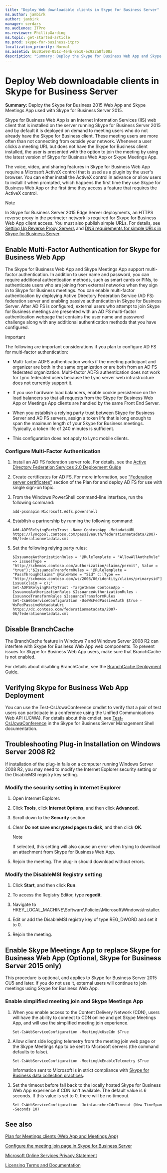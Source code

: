 ```yaml
---
title: "Deploy Web downloadable clients in Skype for Business Server"
ms.author: jambirk
author: jambirk
manager: serdars
ms.audience: ITPro
ms.reviewer: PhillipGarding
ms.topic: get-started-article
ms.prod: skype-for-business-itpro
localization_priority: Normal
ms.assetid: b6301e98-051c-4e4b-8e10-ec922a8f508a
description: "Summary: Deploy the Skype for Business Web App and Skype Meetings App used with Skype for Business."
---
```


# Deploy Web downloadable clients in Skype for Business Server

**Summary:** Deploy the Skype for Business 2015 Web App and Skype Meetings App used with Skype for Business Server 2015.

Skype for Business Web App is an Internet Information Services (IIS) web client that is installed on the server running Skype for Business Server 2015 and by default it is deployed on demand to meeting users who do not already have the Skype for Business client. These meeting users are more often than not connecting from outside your network. Whenever a user clicks a meeting URL but does not have the Skype for Business client installed, the user is presented with the option to join the meeting by using the latest version of Skype for Business Web App or Skype Meetings App.

The voice, video, and sharing features in Skype for Business Web App require a Microsoft ActiveX control that is used as a plugin by the user's browser. You can either install the ActiveX control in advance or allow users to install it when prompted, which happens the first time they use Skype for Business Web App or the first time they access a feature that requires the ActiveX control.

> [!NOTE]
> In Skype for Business Server 2015 Edge Server deployments, an HTTPS reverse proxy in the perimeter network is required for Skype for Business Web App client access. You must also publish simple URLs. For details, see [Setting Up Reverse Proxy Servers](https://technet.microsoft.com/library/00bc138a-243f-4389-bfa5-9c62fcc95132.aspx) and [DNS requirements for simple URLs in Skype for Business Server](../../plan-your-deployment/network-requirements/simple-urls.md).

## Enable Multi-Factor Authentication for Skype for Business Web App
<a name="MFA"> </a>

The Skype for Business Web App and Skype Meetings App support multi-factor authentication. In addition to user name and password, you can require additional authentication methods, such as smart cards or PINs, to authenticate users who are joining from external networks when they sign in to Skype for Business meetings. You can enable multi-factor authentication by deploying Active Directory Federation Service (AD FS) federation server and enabling passive authentication in Skype for Business Server. After AD FS is configured, external users who attempt to join Skype for Business meetings are presented with an AD FS multi-factor authentication webpage that contains the user name and password challenge along with any additional authentication methods that you have configured.

> [!IMPORTANT]
> The following are important considerations if you plan to configure AD FS for multi-factor authentication:

- Multi-factor ADFS authentication works if the meeting participant and organizer are both in the same organization or are both from an AD FS federated organization. Multi-factor ADFS authentication does not work for Lync federated users because the Lync server web infrastructure does not currently support it.

- If you use hardware load balancers, enable cookie persistence on the load balancers so that all requests from the Skype for Business Web App or Meetings App clients are handled by the same Front End Server.

- When you establish a relying party trust between Skype for Business Server and AD FS servers, assign a token life that is long enough to span the maximum length of your Skype for Business meetings. Typically, a token life of 240 minutes is sufficient.

- This configuration does not apply to Lync mobile clients.

### Configure Multi-Factor Authentication

1. Install an AD FS federation server role. For details, see the [Active Directory Federation Services 2.0 Deployment Guide](https://go.microsoft.com/fwlink/p/?linkid=267511)

2. Create certificates for AD FS. For more information, see ["Federation server certificates"](https://go.microsoft.com/fwlink/p/?LinkId=285376) section of the Plan for and deploy AD FS for use with single sign-on topic.

3. From the Windows PowerShell command-line interface, run the following command:

    ```
    add-pssnapin Microsoft.Adfs.powershell
    ```

4. Establish a partnership by running the following command:

    ```
    Add-ADFSRelyingPartyTrust -Name ContosoApp -MetadataURL https://lyncpool.contoso.com/passiveauth/federationmetadata/2007-06/federationmetadata.xml
    ```

5. Set the following relying party rules:

    ```
   $IssuanceAuthorizationRules = '@RuleTemplate = "AllowAllAuthzRule" => issue(Type = "http://schemas.contoso.com/authorization/claims/permit", Value = "true");'$IssuanceTransformRules = '@RuleTemplate = "PassThroughClaims" @RuleName = "Sid" c:[Type == "http://schemas.contoso.com/ws/2008/06/identity/claims/primarysid"]=> issue(claim = c);'
   Set-ADFSRelyingPartyTrust -TargetName ContosoApp -IssuanceAuthorizationRules $IssuanceAuthorizationRules -IssuanceTransformRules $IssuanceTransformRules
   Set-CsWebServiceConfiguration -UseWsFedPassiveAuth $true -WsFedPassiveMetadataUri https://dc.contoso.com/federationmetadata/2007-06/federationmetadata.xml
   ```

## Disable BranchCache
<a name="MFA"> </a>

The BranchCache feature in Windows 7 and Windows Server 2008 R2 can interfere with Skype for Business Web App web components. To prevent issues for Skype for Business Web App users, make sure that BranchCache is not enabled.

For details about disabling BranchCache, see the [BranchCache Deployment Guide](https://docs.microsoft.com/en-us/windows-server/networking/branchcache/deploy/branchcache-deployment-guide).

## Verifying Skype for Business Web App Deployment
<a name="MFA"> </a>

You can use the Test-CsUcwaConference cmdlet to verify that a pair of test users can participate in a conference using the Unified Communications Web API (UCWA). For details about this cmdlet, see [Test-CsUcwaConference](https://docs.microsoft.com/powershell/module/skype/test-csucwaconference?view=skype-ps) in the Skype for Business Server Management Shell documentation.

## Troubleshooting Plug-in Installation on Windows Server 2008 R2
<a name="MFA"> </a>

If installation of the plug-in fails on a computer running Windows Server 2008 R2, you may need to modify the Internet Explorer security setting or the DisableMSI registry key setting.

### Modify the security setting in Internet Explorer

1. Open Internet Explorer.

2. Click **Tools**, click **Internet Options**, and then click **Advanced**.

3. Scroll down to the **Security** section.

4. Clear **Do not save encrypted pages to disk**, and then click **OK**.

    > [!NOTE]
    > If selected, this setting will also cause an error when trying to download an attachment from Skype for Business Web App.

5. Rejoin the meeting. The plug-in should download without errors.

### Modify the DisableMSI Registry setting

1. Click **Start**, and then click **Run**.

2. To access the Registry Editor, type **regedit**.

3. Navigate to HKEY_LOCAL_MACHINE\Software\Policies\Microsoft\Windows\Installer.

4. Edit or add the DisableMSI registry key of type REG_DWORD and set it to 0.

5. Rejoin the meeting.

## Enable Skype Meetings App to replace Skype for Business Web App (Optional, Skype for Business Server 2015 only)
<a name="SMA_Enable"> </a>

This procedure is optional, and applies to Skype for Business Server 2015 CU5 and later. If you do not use it, external users will continue to join meetings using Skype for Business Web App.

### Enable simplified meeting join and Skype Meetings App

1. When you enable access to the Content Delivery Network (CDN), users will have the ability to connect to CDN online and get Skype Meetings App, and will use the simplified meeting join experience.

   ```
   Set-CsWebServiceConfiguration -MeetingUxUseCdn $True
   ```

2. Allow client side logging telemetry from the meeting join web page or the Skype Meetings App to be sent to Microsoft servers (the command defaults to false).

   ```
   Set-CsWebServiceConfiguration -MeetingUxEnableTelemetry $True
   ```

    Information sent to Microsoft is in strict compliance with [Skype for Business data collection practices](https://docs.microsoft.com/en-us/skypeforbusiness/legal-and-regulatory/data-collection-practices).

3. Set the timeout before fall back to the locally hosted Skype for Business Web App experience if CDN isn't available. The default value is 6 seconds. If this value is set to 0, there will be no timeout.

   ```
   Set-CsWebServiceConfiguration -JoinLauncherCdnTimeout (New-TimeSpan -Seconds 10)
   ```

## See also
<a name="SMA_Enable"> </a>

[Plan for Meetings clients (Web App and Meetings App)](../../plan-your-deployment/clients-and-devices/meetings-clients.md)

[Configure the meeting join page in Skype for Business Server](../../manage/conferencing/meeting-join-page.md)

[Microsoft Online Services Privacy Statement](https://www.microsoft.com/en-us/privacystatement/OnlineServices/Default.aspx)

[Licensing Terms and Documentation](http://www.microsoftvolumelicensing.com/DocumentSearch.aspx?Mode=3&amp;amp;DocumentTypeId=31)
